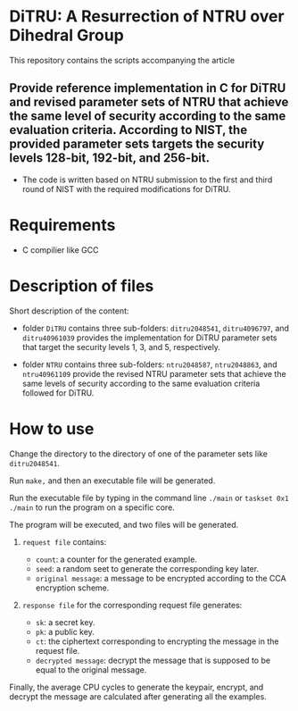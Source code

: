 # DiTRU: A Resurrection of NTRU over Dihedral Group
This repository contains the scripts accompanying the article

## Provide reference implementation in C for DiTRU and revised parameter sets of NTRU that achieve the same level of security according to the same evaluation criteria. According to NIST, the provided parameter sets targets the security levels 128-bit, 192-bit, and 256-bit.

* The code is written based on NTRU submission to the first and third round of NIST with the required modifications for DiTRU.

# Requirements

* C compilier like GCC


# Description of files
Short description of the content:
* folder `DiTRU` contains three sub-folders: `ditru2048541`, `ditru4096797`, and `ditru40961039` provides the implementation for DiTRU parameter sets that target the security levels 1, 3, and 5, respectively.

* folder `NTRU` contains three sub-folders:
`ntru2048587`, `ntru2048863`, and `ntru40961109` provide the revised NTRU parameter sets that achieve the same levels of security according to the same evaluation criteria followed for DiTRU.


# How to use

Change the directory to the directory of one of the parameter sets like `ditru2048541`.

Run `make,` and then an executable file will be generated.

Run the executable file by typing in the command line `./main` or `taskset 0x1 ./main` to run the program on a specific core.

The program will be executed, and two files will be generated. 

1. `request file` contains: 
    - `count`: a counter for the generated example.
    - `seed`: a random seet to generate the corresponding key later.
    - `original message`: a message to be encrypted according to the CCA encryption scheme.

2. `response file` for the corresponding request file generates:
    - `sk`: a secret key.
    - `pk`: a public key.
    - `ct`: the ciphertext corresponding to encrypting the message in the request file.
    - `decrypted message`: decrypt the message that is supposed to be equal to the original message.

Finally, the average CPU cycles to generate the keypair, encrypt, and decrypt the message are calculated after generating all the examples.
